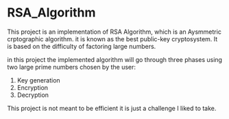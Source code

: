 # RSA_Algorithm
This project is an implementation of RSA Algorithm, which is an Aysmmetric crptographic algorithm. it is known as the best public-key cryptosystem.
It is based on the difficulty of factoring large numbers.


in this project the implemented algorithm will go through three phases using two large prime numbers chosen by the user:
1. Key generation
2. Encryption 
3. Decryption 


This project is not meant to be efficient it is just a challenge I liked to take.
